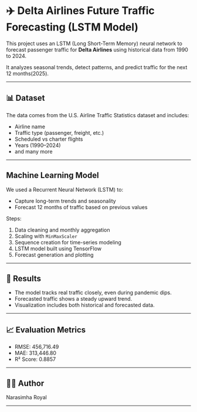 # ✈️ Delta Airlines Future Traffic Forecasting (LSTM Model)

This project uses an LSTM (Long Short-Term Memory) neural network to forecast passenger traffic for **Delta Airlines** using historical data from 1990 to 2024.

It analyzes seasonal trends, detect patterns, and predict traffic for the next 12 months(2025).

---

## 📊 Dataset

The data comes from the U.S. Airline Traffic Statistics dataset and includes:
- Airline name
- Traffic type (passenger, freight, etc.)
- Scheduled vs charter flights
- Years (1990–2024)
- and many more

---

## Machine Learning Model

We used a Recurrent Neural Network (LSTM) to:
- Capture long-term trends and seasonality
- Forecast 12 months of traffic based on previous values

Steps:
1. Data cleaning and monthly aggregation
2. Scaling with `MinMaxScaler`
3. Sequence creation for time-series modeling
4. LSTM model built using TensorFlow
5. Forecast generation and plotting


---
## 🔮 Results

- The model tracks real traffic closely, even during pandemic dips.
- Forecasted traffic shows a steady upward trend.
- Visualization includes both historical and forecasted data.

---
## 📈 Evaluation Metrics

- RMSE: 456,716.49
- MAE: 313,446.80
- R² Score: 0.8857

---
## 🙋‍♂️ Author

Narasimha Royal 

---
